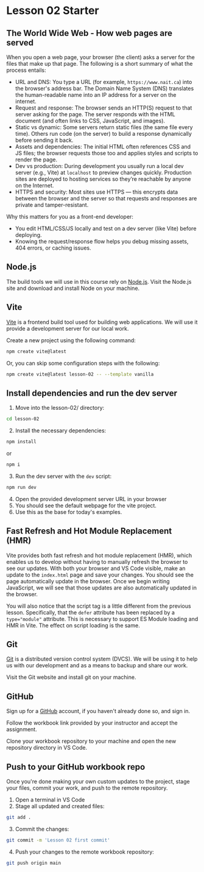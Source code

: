 # Lesson 02 Starter

## The World Wide Web - How web pages are served

When you open a web page, your browser (the client) asks a server for the files that make up that page. The following is a short summary of what the process entails:

- URL and DNS: You type a URL (for example, `https://www.nait.ca`) into the browser's address bar. The Domain Name System (DNS) translates the human-readable name into an IP address for a server on the internet.
- Request and response: The browser sends an HTTP(S) request to that server asking for the page. The server responds with the HTML document (and often links to CSS, JavaScript, and images).
- Static vs dynamic: Some servers return static files (the same file every time). Others run code (on the server) to build a response dynamically before sending it back.
- Assets and dependencies: The initial HTML often references CSS and JS files; the browser requests those too and applies styles and scripts to render the page.
- Dev vs production: During development you usually run a local dev server (e.g., Vite) at `localhost` to preview changes quickly. Production sites are deployed to hosting services so they’re reachable by anyone on the Internet.
- HTTPS and security: Most sites use HTTPS — this encrypts data between the browser and the server so that requests and responses are private and tamper-resistant.

Why this matters for you as a front-end developer:

- You edit HTML/CSS/JS locally and test on a dev server (like Vite) before deploying.
- Knowing the request/response flow helps you debug missing assets, 404 errors, or caching issues.

## Node.js

The build tools we will use in this course rely on [Node.js](https://nodejs.org/en). Visit the Node.js site and download and install Node on your machine.

## Vite

[Vite](https://vite.dev/) is a frontend build tool used for building web applications. We will use it provide a development server for our local work.

Create a new project using the following command:

```sh
npm create vite@latest
```

Or, you can skip some configuration steps with the following:

```sh
npm create vite@latest lesson-02 -- --template vanilla
```

## Install dependencies and run the dev server

1. Move into the lesson-02/ directory:
```sh
cd lesson-02
```
2. Install the necessary dependencies:
```sh
npm install
```
or
```sh
npm i
```
3. Run the dev server with the `dev` script: 
```sh
npm run dev
```
4. Open the provided development server URL in your browser
5. You should see the default webpage for the vite project.
6. Use this as the base for today's examples.

## Fast Refresh and Hot Module Replacement (HMR)

Vite provides both fast refresh and hot module replacement (HMR), which enables us to develop without having to manually refresh the browser to see our updates. With both your browser and VS Code visible, make an update to the `index.html` page and save your changes. You should see the page automatically update in the browser. Once we begin writing JavaScript, we will see that those updates are also automatically updated in the browser.

You will also notice that the script tag is a little different from the previous lesson. Specifically, that the `defer` attribute has been replaced by a `type="module"` attribute. This is necessary to support ES Module loading and HMR in Vite. The effect on script loading is the same.

## Git

[Git](https://git-scm.com/) is a distributed version control system (DVCS). We will be using it to help us with our development and as a means to backup and share our work.

Visit the Git website and install git on your machine.

## GitHub

Sign up for a [GitHub](https://github.com/) account, if you haven't already done so, and sign in.

Follow the workbook link provided by your instructor and accept the assignment.

Clone your workbook repository to your machine and open the new repository directory in VS Code.

## Push to your GitHub workbook repo

Once you're done making your own custom updates to the project, stage your files, commit your work, and push to the remote repository.

1. Open a terminal in VS Code
2. Stage all updated and created files:
```sh
git add .
```
3. Commit the changes:
```sh
git commit -m 'Lesson 02 first commit'
```
4. Push your changes to the remote workbook repository: 
```sh
git push origin main
```